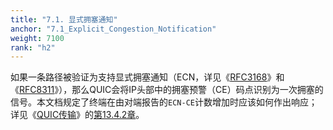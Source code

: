 ```yaml
---
title: "7.1. 显式拥塞通知"
anchor: "7.1_Explicit_Congestion_Notification"
weight: 7100
rank: "h2"
---
```


如果一条路径被验证为支持显式拥塞通知（ECN，详见《[RFC3168](https://www.rfc-editor.org/info/rfc3168)》和《[RFC8311](https://www.rfc-editor.org/info/rfc8311)》），那么QUIC会将IP头部中的拥塞预警（CE）码点识别为一次拥塞的信号。本文档规定了终端在由对端报告的`ECN-CE`计数增加时应该如何作出响应；详见《[QUIC传输](../RFC9000_Chinese_Simplified)》的[第13.4.2章](../RFC9000_Chinese_Simplified/#13.4.2_ECN_Validation)。

